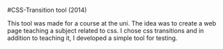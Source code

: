 #CSS-Transition tool (2014)

This tool was made for a course at the uni. The idea was to create a web page teaching a subject related to css.
I chose css transitions and in addition to teaching it, I developed a simple tool for testing.